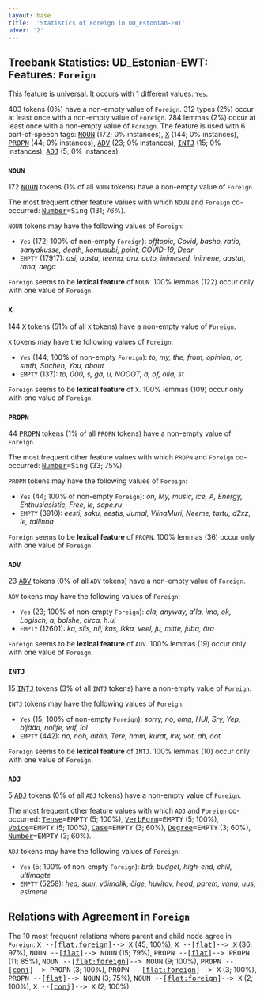 ```yaml
---
layout: base
title:  'Statistics of Foreign in UD_Estonian-EWT'
udver: '2'
---
```


## Treebank Statistics: UD_Estonian-EWT: Features: `Foreign`

This feature is universal.
It occurs with 1 different values: `Yes`.

403 tokens (0%) have a non-empty value of `Foreign`.
312 types (2%) occur at least once with a non-empty value of `Foreign`.
284 lemmas (2%) occur at least once with a non-empty value of `Foreign`.
The feature is used with 6 part-of-speech tags: <tt><a href="et_ewt-pos-NOUN.html">NOUN</a></tt> (172; 0% instances), <tt><a href="et_ewt-pos-X.html">X</a></tt> (144; 0% instances), <tt><a href="et_ewt-pos-PROPN.html">PROPN</a></tt> (44; 0% instances), <tt><a href="et_ewt-pos-ADV.html">ADV</a></tt> (23; 0% instances), <tt><a href="et_ewt-pos-INTJ.html">INTJ</a></tt> (15; 0% instances), <tt><a href="et_ewt-pos-ADJ.html">ADJ</a></tt> (5; 0% instances).

### `NOUN`

172 <tt><a href="et_ewt-pos-NOUN.html">NOUN</a></tt> tokens (1% of all `NOUN` tokens) have a non-empty value of `Foreign`.

The most frequent other feature values with which `NOUN` and `Foreign` co-occurred: <tt><a href="et_ewt-feat-Number.html">Number</a></tt><tt>=Sing</tt> (131; 76%).

`NOUN` tokens may have the following values of `Foreign`:

* `Yes` (172; 100% of non-empty `Foreign`): <em>offtopic, Covid, basho, ratio, sanyakusse, death, komusubi, point, COVID-19, Dear</em>
* `EMPTY` (17917): <em>asi, aasta, teema, aru, auto, inimesed, inimene, aastat, raha, aega</em>

`Foreign` seems to be **lexical feature** of `NOUN`. 100% lemmas (122) occur only with one value of `Foreign`.

### `X`

144 <tt><a href="et_ewt-pos-X.html">X</a></tt> tokens (51% of all `X` tokens) have a non-empty value of `Foreign`.

`X` tokens may have the following values of `Foreign`:

* `Yes` (144; 100% of non-empty `Foreign`): <em>to, my, the, from, opinion, or, smth, Suchen, You, about</em>
* `EMPTY` (137): <em>to, 000, s, ga, u, NOOOT, a, of, olla, st</em>

`Foreign` seems to be **lexical feature** of `X`. 100% lemmas (109) occur only with one value of `Foreign`.

### `PROPN`

44 <tt><a href="et_ewt-pos-PROPN.html">PROPN</a></tt> tokens (1% of all `PROPN` tokens) have a non-empty value of `Foreign`.

The most frequent other feature values with which `PROPN` and `Foreign` co-occurred: <tt><a href="et_ewt-feat-Number.html">Number</a></tt><tt>=Sing</tt> (33; 75%).

`PROPN` tokens may have the following values of `Foreign`:

* `Yes` (44; 100% of non-empty `Foreign`): <em>on, My, music, ice, A, Energy, Enthusiasistic, Free, le, sape.ru</em>
* `EMPTY` (3910): <em>eesti, saku, eestis, Jumal, ViinaMuri, Neeme, tartu, d2xz, le, tallinna</em>

`Foreign` seems to be **lexical feature** of `PROPN`. 100% lemmas (36) occur only with one value of `Foreign`.

### `ADV`

23 <tt><a href="et_ewt-pos-ADV.html">ADV</a></tt> tokens (0% of all `ADV` tokens) have a non-empty value of `Foreign`.

`ADV` tokens may have the following values of `Foreign`:

* `Yes` (23; 100% of non-empty `Foreign`): <em>ala, anyway, a'la, imo, ok, Logisch, a, bolshe, circa, h.ui</em>
* `EMPTY` (12601): <em>ka, siis, nii, kas, ikka, veel, ju, mitte, juba, ära</em>

`Foreign` seems to be **lexical feature** of `ADV`. 100% lemmas (19) occur only with one value of `Foreign`.

### `INTJ`

15 <tt><a href="et_ewt-pos-INTJ.html">INTJ</a></tt> tokens (3% of all `INTJ` tokens) have a non-empty value of `Foreign`.

`INTJ` tokens may have the following values of `Foreign`:

* `Yes` (15; 100% of non-empty `Foreign`): <em>sorry, no, omg, HUI, Sry, Yep, bljääd, nolife, wtf, lol</em>
* `EMPTY` (442): <em>no, noh, aitäh, Tere, hmm, kurat, irw, vot, ah, oot</em>

`Foreign` seems to be **lexical feature** of `INTJ`. 100% lemmas (10) occur only with one value of `Foreign`.

### `ADJ`

5 <tt><a href="et_ewt-pos-ADJ.html">ADJ</a></tt> tokens (0% of all `ADJ` tokens) have a non-empty value of `Foreign`.

The most frequent other feature values with which `ADJ` and `Foreign` co-occurred: <tt><a href="et_ewt-feat-Tense.html">Tense</a></tt><tt>=EMPTY</tt> (5; 100%), <tt><a href="et_ewt-feat-VerbForm.html">VerbForm</a></tt><tt>=EMPTY</tt> (5; 100%), <tt><a href="et_ewt-feat-Voice.html">Voice</a></tt><tt>=EMPTY</tt> (5; 100%), <tt><a href="et_ewt-feat-Case.html">Case</a></tt><tt>=EMPTY</tt> (3; 60%), <tt><a href="et_ewt-feat-Degree.html">Degree</a></tt><tt>=EMPTY</tt> (3; 60%), <tt><a href="et_ewt-feat-Number.html">Number</a></tt><tt>=EMPTY</tt> (3; 60%).

`ADJ` tokens may have the following values of `Foreign`:

* `Yes` (5; 100% of non-empty `Foreign`): <em>brå, budget, high-end, chill, ultimagte</em>
* `EMPTY` (5258): <em>hea, suur, võimalik, õige, huvitav, head, parem, vana, uus, esimene</em>

## Relations with Agreement in `Foreign`

The 10 most frequent relations where parent and child node agree in `Foreign`:
<tt>X --[<tt><a href="et_ewt-dep-flat-foreign.html">flat:foreign</a></tt>]--> X</tt> (45; 100%),
<tt>X --[<tt><a href="et_ewt-dep-flat.html">flat</a></tt>]--> X</tt> (36; 97%),
<tt>NOUN --[<tt><a href="et_ewt-dep-flat.html">flat</a></tt>]--> NOUN</tt> (15; 79%),
<tt>PROPN --[<tt><a href="et_ewt-dep-flat.html">flat</a></tt>]--> PROPN</tt> (11; 85%),
<tt>NOUN --[<tt><a href="et_ewt-dep-flat-foreign.html">flat:foreign</a></tt>]--> NOUN</tt> (9; 100%),
<tt>PROPN --[<tt><a href="et_ewt-dep-conj.html">conj</a></tt>]--> PROPN</tt> (3; 100%),
<tt>PROPN --[<tt><a href="et_ewt-dep-flat-foreign.html">flat:foreign</a></tt>]--> X</tt> (3; 100%),
<tt>PROPN --[<tt><a href="et_ewt-dep-flat.html">flat</a></tt>]--> NOUN</tt> (3; 75%),
<tt>NOUN --[<tt><a href="et_ewt-dep-flat-foreign.html">flat:foreign</a></tt>]--> X</tt> (2; 100%),
<tt>X --[<tt><a href="et_ewt-dep-conj.html">conj</a></tt>]--> X</tt> (2; 100%).

